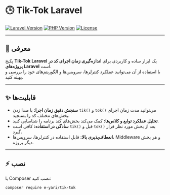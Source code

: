 # 🕒 Tik-Tok Laravel

[![Laravel Version](https://img.shields.io/badge/Laravel-8.x-red.svg?style=flat-square)](https://laravel.com)
[![PHP Version](https://img.shields.io/badge/PHP-7.2-blue.svg?style=flat-square)](https://www.php.net/)
[![License](https://img.shields.io/badge/License-MIT-green.svg?style=flat-square)](LICENSE)

---

## 🚀 معرفی

پکیج **Tik-Tok Laravel** یک ابزار ساده و کاربردی برای **اندازه‌گیری زمان اجرای کد در پروژه‌های Laravel** است.  
با استفاده از آن می‌توانید عملکرد کنترلرها، سرویس‌ها و الگوریتم‌های خود را بررسی و بهینه کنید.

---

## ✨ قابلیت‌ها

- **سنجش دقیق زمان اجرا:** با صدا زدن `tik()` و `tok()` می‌توانید مدت زمان اجرای بخش‌های مختلف کد را بسنجید.  
- **تحلیل عملکرد توابع و کلاس‌ها:** کمک می‌کند بخش‌های کند برنامه را شناسایی کنید.  
- **سادگی در استفاده:** کافی است `tik()` قبل و `tok()` بعد از بخش مورد نظر قرار گیرد.  
- **انعطاف‌پذیری بالا:** قابل استفاده در کنترلرها، سرویس‌ها، Middleware و هر بخش دیگر پروژه.

---

## ⚡ نصب

با Composer نصب کنید:

```bash
composer require e-yari/tik-tok

